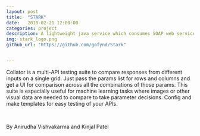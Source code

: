 ```yaml
---
layout: post
title:  "STARK"
date:   2018-02-21 12:00:00
categories: project
description: A lightweight java service which consumes SOAP web service and transform into REST APIs 
img: stark_logo.png
github_url: "https://github.com/gofynd/Stark"


---
```



<p>Collator is a multi-API testing suite to compare responses from different inputs on a single grid. Just pass the params list for rows and columns and get a UI for comparison across all the combinations of those params. This suite is especially useful for machine learning tasks where images or other visual data are needed to compare to take parameter decisions. Config and make templates for easy testing of your APIs.</p>

<br>
<p>By Anirudha Vishvakarma and Kinjal Patel</p>

